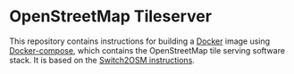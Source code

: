 # OpenStreetMap Tileserver
This repository contains instructions for building a
[Docker](https://www.docker.io/) image using [Docker-compose](https://docs.docker.com/compose/), which contains the OpenStreetMap tile
serving software stack.  It is based on the
[Switch2OSM instructions](https://switch2osm.org/serving-tiles/manually-building-a-tile-server-14-04/).